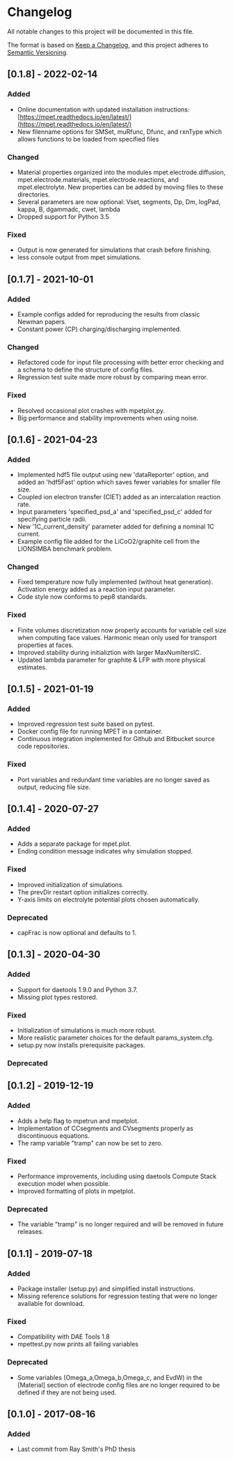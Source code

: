 # Changelog
All notable changes to this project will be documented in this file.

The format is based on [Keep a Changelog](https://keepachangelog.com/en/1.0.0/),
and this project adheres to [Semantic Versioning](https://semver.org/spec/v2.0.0.html).

## [0.1.8] - 2022-02-14
### Added
- Online documentation with updated installation instructions: [https://mpet.readthedocs.io/en/latest/](https://mpet.readthedocs.io/en/latest/)
- New filenname options for SMSet, muRfunc, Dfunc, and rxnType which allows functions to be loaded from specified files

### Changed
- Material properties organized into the modules mpet.electrode.diffusion, mpet.electrode.materials, mpet.electrode.reactions, and mpet.electrolyte. New properties can be added by moving files to these directories.
- Several parameters are now optional: Vset, segments, Dp, Dm, logPad, kappa, B, dgammadc, cwet, lambda
- Dropped support for Python 3.5

### Fixed
- Output is now generated for simulations that crash before finishing.
- less console output from mpet simulations.


## [0.1.7] - 2021-10-01
### Added
- Example configs added for reproducing the results from classic Newman papers.
- Constant power (CP) charging/discharging implemented.

### Changed
- Refactored code for input file processing with better error checking and a schema to define the structure of config files.
- Regression test suite made more robust by comparing mean error.

### Fixed
- Resolved occasional plot crashes with mpetplot.py.
- Big performance and stability improvements when using noise.


## [0.1.6] - 2021-04-23
### Added
- Implemented hdf5 file output using new 'dataReporter' option, and added an 'hdf5Fast' option which saves fewer variables for smaller file size.
- Coupled ion electron transfer (CIET) added as an intercalation reaction rate.
- Input parameters 'specified_psd_a' and 'specified_psd_c' added for specifying particle radii.
- New '1C_current_density' parameter added for defining a nominal 1C current.
- Example config file added for the LiCoO2/graphite cell from the LIONSIMBA benchmark problem.

### Changed
- Fixed temperature now fully implemented (without heat generation). Activation energy added as a reaction input parameter.
- Code style now conforms to pep8 standards.

### Fixed
- Finite volumes discretization now properly accounts for variable cell size when computing face values. Harmonic mean only used for transport properties at faces.
- Improved stability during initializtion with larger MaxNumItersIC.
- Updated lambda parameter for graphite & LFP with more physical estimates.


## [0.1.5] - 2021-01-19
### Added
- Improved regression test suite based on pytest.
- Docker config file for running MPET in a container.
- Continuous integration implemented for Github and Bitbucket source code repositories.

### Fixed
- Port variables and redundant time variables are no longer saved as output, reducing file size.


## [0.1.4] - 2020-07-27
### Added
- Adds a separate package for mpet.plot.
- Ending condition message indicates why simulation stopped.

### Fixed
- Improved initialization of simulations.
- The prevDir restart option initializes correctly.
- Y-axis limits on electrolyte potential plots chosen automatically.

### Deprecated
- capFrac is now optional and defaults to 1.


## [0.1.3] - 2020-04-30
### Added
- Support for daetools 1.9.0 and Python 3.7.
- Missing plot types restored.

### Fixed
- Initialization of simulations is much more robust.
- More realistic parameter choices for the default params_system.cfg.
- setup.py now installs prerequisite packages.

### Deprecated


## [0.1.2] - 2019-12-19
### Added
- Adds a help flag to mpetrun and mpetplot.
- Implementation of CCsegments and CVsegments properly as discontinuous equations.
- The ramp variable "tramp" can now be set to zero.

### Fixed
- Performance improvements, including using daetools Compute Stack execution model when possible.
- Improved formatting of plots in mpetplot.

### Deprecated
- The variable "tramp" is no longer required and will be removed in future releases.


## [0.1.1] - 2019-07-18
### Added
- Package installer (setup.py) and simplified install instructions.
- Missing reference solutions for regression testing that were no longer available for download.

### Fixed
- Compatibility with DAE Tools 1.8
- mpettest.py now prints all failing variables

### Deprecated
- Some variables (Omega_a,Omega_b,Omega_c, and EvdW) in the [Material] section of electrode config files are no longer required to be defined if they are not being used.


## [0.1.0] - 2017-08-16
### Added
- Last commit from Ray Smith's PhD thesis

